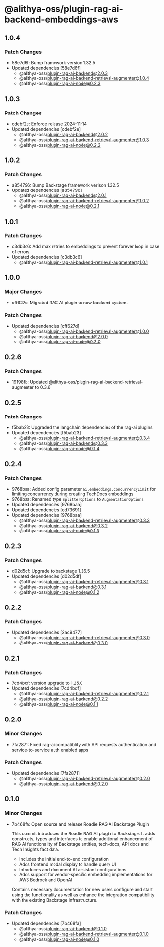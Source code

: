 # @alithya-oss/plugin-rag-ai-backend-embeddings-aws

## 1.0.4

### Patch Changes

- 58e7d6f: Bump framework version 1.32.5
- Updated dependencies [58e7d6f]
  - @alithya-oss/plugin-rag-ai-backend@2.0.3
  - @alithya-oss/plugin-rag-ai-backend-retrieval-augmenter@1.0.4
  - @alithya-oss/plugin-rag-ai-node@0.2.3

## 1.0.3

### Patch Changes

- cdebf2e: Enforce release 2024-11-14
- Updated dependencies [cdebf2e]
  - @alithya-oss/plugin-rag-ai-backend@2.0.2
  - @alithya-oss/plugin-rag-ai-backend-retrieval-augmenter@1.0.3
  - @alithya-oss/plugin-rag-ai-node@0.2.2

## 1.0.2

### Patch Changes

- a854796: Bump Backstage framework verison 1.32.5
- Updated dependencies [a854796]
  - @alithya-oss/plugin-rag-ai-backend@2.0.1
  - @alithya-oss/plugin-rag-ai-backend-retrieval-augmenter@1.0.2
  - @alithya-oss/plugin-rag-ai-node@0.2.1

## 1.0.1

### Patch Changes

- c3db3c6: Add max retries to embeddings to prevent forever loop in case of errors.
- Updated dependencies [c3db3c6]
  - @alithya-oss/plugin-rag-ai-backend-retrieval-augmenter@1.0.1

## 1.0.0

### Major Changes

- cff627d: Migrated RAG AI plugin to new backend system.

### Patch Changes

- Updated dependencies [cff627d]
  - @alithya-oss/plugin-rag-ai-backend-retrieval-augmenter@1.0.0
  - @alithya-oss/plugin-rag-ai-backend@2.0.0
  - @alithya-oss/plugin-rag-ai-node@0.2.0

## 0.2.6

### Patch Changes

- 19198fb: Updated @alithya-oss/plugin-rag-ai-backend-retrieval-augmenter to 0.3.6

## 0.2.5

### Patch Changes

- f5bab23: Upgraded the langchain dependencies of the rag-ai plugins
- Updated dependencies [f5bab23]
  - @alithya-oss/plugin-rag-ai-backend-retrieval-augmenter@0.3.4
  - @alithya-oss/plugin-rag-ai-backend@0.3.3
  - @alithya-oss/plugin-rag-ai-node@0.1.4

## 0.2.4

### Patch Changes

- 9768baa: Added config parameter `ai.embeddings.concurrencyLimit` for limiting concurrency during creating TechDocs embeddings
- 9768baa: Renamed type `SplitterOptions` to `AugmentationOptions`
- Updated dependencies [9768baa]
- Updated dependencies [ed73691]
- Updated dependencies [9768baa]
  - @alithya-oss/plugin-rag-ai-backend-retrieval-augmenter@0.3.3
  - @alithya-oss/plugin-rag-ai-backend@0.3.2
  - @alithya-oss/plugin-rag-ai-node@0.1.3

## 0.2.3

### Patch Changes

- d02d5df: Upgrade to backstage 1.26.5
- Updated dependencies [d02d5df]
  - @alithya-oss/plugin-rag-ai-backend-retrieval-augmenter@0.3.1
  - @alithya-oss/plugin-rag-ai-backend@0.3.1
  - @alithya-oss/plugin-rag-ai-node@0.1.2

## 0.2.2

### Patch Changes

- Updated dependencies [2ac9477]
  - @alithya-oss/plugin-rag-ai-backend-retrieval-augmenter@0.3.0
  - @alithya-oss/plugin-rag-ai-backend@0.3.0

## 0.2.1

### Patch Changes

- 7cd4bdf: version upgrade to 1.25.0
- Updated dependencies [7cd4bdf]
  - @alithya-oss/plugin-rag-ai-backend-retrieval-augmenter@0.2.1
  - @alithya-oss/plugin-rag-ai-backend@0.2.2
  - @alithya-oss/plugin-rag-ai-node@0.1.1

## 0.2.0

### Minor Changes

- 7fa2871: Fixed rag-ai compatiblity with API requests authentication and service-to-service auth enabled apps

### Patch Changes

- Updated dependencies [7fa2871]
  - @alithya-oss/plugin-rag-ai-backend-retrieval-augmenter@0.2.0
  - @alithya-oss/plugin-rag-ai-backend@0.2.0

## 0.1.0

### Minor Changes

- 7b468fa: Open source and release Roadie RAG AI Backstage Plugin

  This commit introduces the Roadie RAG AI plugin to Backstage. It adds constructs, types and interfaces to enable additional enhancement of RAG AI functionality of Backstage entities, tech-docs, API docs and Tech Insights fact data.

  - Includes the initial end-to-end configuration
  - Adds frontend modal display to handle query UI
  - Introduces and document AI assistant configurations
  - Adds support for vendor-specific embedding implementations for AWS Bedrock and OpenAI

  Contains necessary documentation for new users configure and start using the functionality as well as enhance the integration compatibility with the existing Backstage infrastructure.

### Patch Changes

- Updated dependencies [7b468fa]
  - @alithya-oss/plugin-rag-ai-backend@0.1.0
  - @alithya-oss/plugin-rag-ai-backend-retrieval-augmenter@0.1.0
  - @alithya-oss/plugin-rag-ai-node@0.1.0
